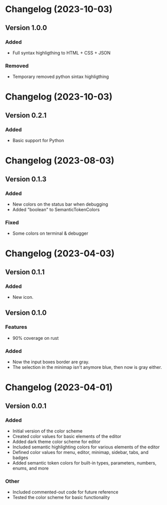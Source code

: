 # Changelog (2023-10-03)

## Version 1.0.0

### Added

- Full syntax highligthing to HTML + CSS + JSON

### Removed

- Temporary removed python sintax highligthing


# Changelog (2023-10-03)

## Version 0.2.1

### Added
- Basic support for Python

# Changelog (2023-08-03)

## Version 0.1.3

### Added

- New colors on the status bar when debugging
- Added "boolean" to SemanticTokenColors

### Fixed

- Some colors on terminal & debugger


# Changelog (2023-04-03)

## Version 0.1.1

### Added

- New icon.

## Version 0.1.0

### Features

- 90% coverage on rust


### Added

- Now the input boxes border are gray.
- The selection in the minimap isn't anymore blue, then now is gray either.

# Changelog (2023-04-01)

## Version 0.0.1

### Added

- Initial version of the color scheme
- Created color values for basic elements of the editor
- Added dark theme color scheme for editor
- Included semantic highlighting colors for various elements of the editor
- Defined color values for menu, editor, minimap, sidebar, tabs, and badges
- Added semantic token colors for built-in types, parameters, numbers, enums, and more


### Other

- Included commented-out code for future reference
- Tested the color scheme for basic functionality